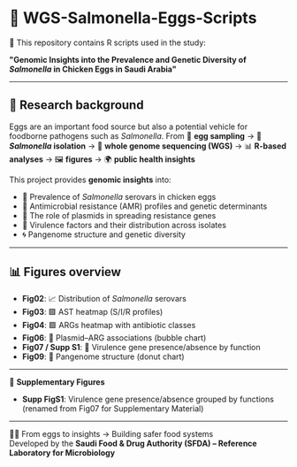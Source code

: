 
# 🧬 WGS-Salmonella-Eggs-Scripts 

📌 This repository contains R scripts used in the study:  

**"Genomic Insights into the Prevalence and Genetic Diversity of *Salmonella* in Chicken Eggs in Saudi Arabia"**

---

## 🔬 Research background

Eggs are an important food source but also a potential vehicle for foodborne pathogens such as *Salmonella*. 
From 🥚 **egg sampling** → 🧫 **_Salmonella_ isolation** → 🧬 **whole genome sequencing (WGS)** → 📊 **R-based analyses** → 🖼️ **figures** → 🌍 **public health insights**  

This project provides **genomic insights** into:  

- 🧫 Prevalence of *Salmonella* serovars in chicken eggs  
- 💊 Antimicrobial resistance (AMR) profiles and genetic determinants  
- 🔗 The role of plasmids in spreading resistance genes  
- 🧪 Virulence factors and their distribution across isolates  
- 🌀 Pangenome structure and genetic diversity  

---

## 📊 Figures overview

- **Fig02**: 📈 Distribution of *Salmonella* serovars  
- **Fig03**: 🟪 AST heatmap (S/I/R profiles)  
- **Fig04**: 🟩 ARGs heatmap with antibiotic classes  
- **Fig06**: 🔗 Plasmid–ARG associations (bubble chart)  
- **Fig07 / Supp S1**: 🧪 Virulence gene presence/absence by function  
- **Fig09**: 🍩 Pangenome structure (donut chart)  

---

📑 **Supplementary Figures**  
- **Supp FigS1**: Virulence gene presence/absence grouped by functions (renamed from Fig07 for Supplementary Material)

-  ---
🥚🔬 From eggs to insights → Building safer food systems  
Developed by the **Saudi Food & Drug Authority (SFDA) – Reference Laboratory for Microbiology**


